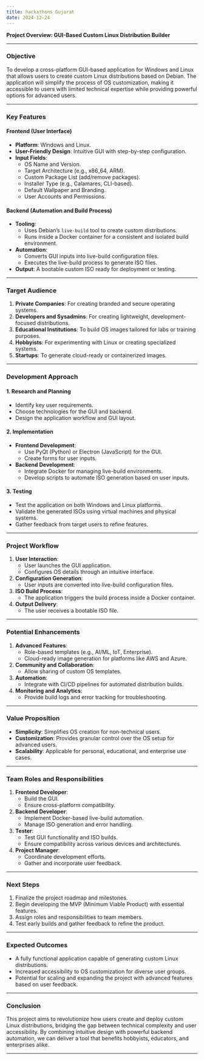 ```yaml
---
title: hackathons Gujarat
date: 2024-12-24
---
```


**Project Overview: GUI-Based Custom Linux Distribution Builder**

---

### **Objective**

To develop a cross-platform GUI-based application for Windows and Linux that allows users to create custom Linux distributions based on Debian. The application will simplify the process of OS customization, making it accessible to users with limited technical expertise while providing powerful options for advanced users.

---

### **Key Features**

#### **Frontend (User Interface)**

- **Platform**: Windows and Linux.
- **User-Friendly Design**: Intuitive GUI with step-by-step configuration.
- **Input Fields**:
    - OS Name and Version.
    - Target Architecture (e.g., x86_64, ARM).
    - Custom Package List (add/remove packages).
    - Installer Type (e.g., Calamares, CLI-based).
    - Default Wallpaper and Branding.
    - User Accounts and Permissions.

#### **Backend (Automation and Build Process)**

- **Tooling**:
    - Uses Debian’s `live-build` tool to create custom distributions.
    - Runs inside a Docker container for a consistent and isolated build environment.
- **Automation**:
    - Converts GUI inputs into live-build configuration files.
    - Executes the live-build process to generate ISO files.
- **Output**: A bootable custom ISO ready for deployment or testing.

---

### **Target Audience**

1. **Private Companies**: For creating branded and secure operating systems.
2. **Developers and Sysadmins**: For creating lightweight, development-focused distributions.
3. **Educational Institutions**: To build OS images tailored for labs or training purposes.
4. **Hobbyists**: For experimenting with Linux or creating specialized systems.
5. **Startups**: To generate cloud-ready or containerized images.

---

### **Development Approach**

#### **1. Research and Planning**

- Identify key user requirements.
- Choose technologies for the GUI and backend.
- Design the application workflow and GUI layout.

#### **2. Implementation**

- **Frontend Development**:
    - Use PyQt (Python) or Electron (JavaScript) for the GUI.
    - Create forms for user inputs.
- **Backend Development**:
    - Integrate Docker for managing live-build environments.
    - Develop scripts to automate ISO generation based on user inputs.

#### **3. Testing**

- Test the application on both Windows and Linux platforms.
- Validate the generated ISOs using virtual machines and physical systems.
- Gather feedback from target users to refine features.

---

### **Project Workflow**

1. **User Interaction**:
    - User launches the GUI application.
    - Configures OS details through an intuitive interface.
2. **Configuration Generation**:
    - User inputs are converted into live-build configuration files.
3. **ISO Build Process**:
    - The application triggers the build process inside a Docker container.
4. **Output Delivery**:
    - The user receives a bootable ISO file.

---

### **Potential Enhancements**

1. **Advanced Features**:
    - Role-based templates (e.g., AI/ML, IoT, Enterprise).
    - Cloud-ready image generation for platforms like AWS and Azure.
2. **Community and Collaboration**:
    - Allow sharing of custom OS templates.
3. **Automation**:
    - Integrate with CI/CD pipelines for automated distribution builds.
4. **Monitoring and Analytics**:
    - Provide build logs and error tracking for troubleshooting.

---

### **Value Proposition**

- **Simplicity**: Simplifies OS creation for non-technical users.
- **Customization**: Provides granular control over the OS setup for advanced users.
- **Scalability**: Applicable for personal, educational, and enterprise use cases.

---

### **Team Roles and Responsibilities**

1. **Frontend Developer**:
    - Build the GUI.
    - Ensure cross-platform compatibility.
2. **Backend Developer**:
    - Implement Docker-based live-build automation.
    - Manage ISO generation and error handling.
3. **Tester**:
    - Test GUI functionality and ISO builds.
    - Ensure compatibility across various devices and architectures.
4. **Project Manager**:
    - Coordinate development efforts.
    - Gather and incorporate user feedback.

---

### **Next Steps**

1. Finalize the project roadmap and milestones.
2. Begin developing the MVP (Minimum Viable Product) with essential features.
3. Assign roles and responsibilities to team members.
4. Test early builds and gather feedback to refine the product.

---

### **Expected Outcomes**

- A fully functional application capable of generating custom Linux distributions.
- Increased accessibility to OS customization for diverse user groups.
- Potential for scaling and expanding the project with advanced features based on user feedback.

---

### **Conclusion**

This project aims to revolutionize how users create and deploy custom Linux distributions, bridging the gap between technical complexity and user accessibility. By combining intuitive design with powerful backend automation, we can deliver a tool that benefits hobbyists, educators, and enterprises alike.


---


